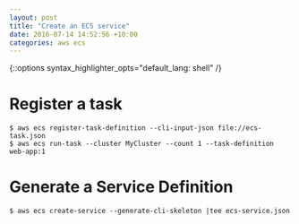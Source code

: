 ```yaml
---
layout: post
title: "Create an ECS service"
date: 2016-07-14 14:52:56 +10:00
categories: aws ecs
---
```

{::options syntax_highlighter_opts="default_lang: shell" /}

Register a task
===============

    $ aws ecs register-task-definition --cli-input-json file://ecs-task.json
    $ aws ecs run-task --cluster MyCluster --count 1 --task-definition web-app:1

Generate a Service Definition
=============================

    $ aws ecs create-service --generate-cli-skeleton |tee ecs-service.json
